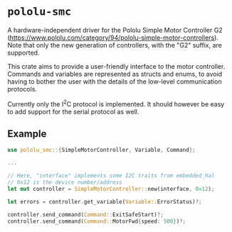 
# `pololu-smc`

A hardware-independent driver for the Pololu Simple Motor Controller G2 (https://www.pololu.com/category/94/pololu-simple-motor-controllers).
Note that only the new generation of controllers, with the "G2" suffix, are supported.

This crate aims to provide a user-friendly interface to the motor controller. Commands and
variables are represented as structs and enums, to avoid having to bother the user with the details of the low-level communication protocols.

Currently only the I<sup>2</sup>C protocol is implemented. It should however be easy to add
support for the serial protocol as well.

## Example
```rust
use pololu_smc::{SimpleMotorController, Variable, Command};

...

// Here, "interface" implements some I2C traits from embedded_hal
// 0x12 is the device number/address
let mut controller = SimpleMotorController::new(interface, 0x12);

let errors = controller.get_variable(Variable::ErrorStatus)?;

controller.send_command(Command::ExitSafeStart)?;
controller.send_command(Command::MotorFwd{speed: 500})?;
```
